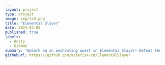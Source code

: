 ```yaml
---
layout: project
type: project
image: img/tbd.png
title: "Elemental Slayer"
date: 2024-03-05
published: true
labels:
  - Unity
  - GitHub
summary: "Embark on an enchanting quest in Elemental Slayer! Defeat the cute elemental creatures as many as you can within the time limit!"
githuburl: https://github.com/asterisk-cn/ElementalSlayer
---
```

